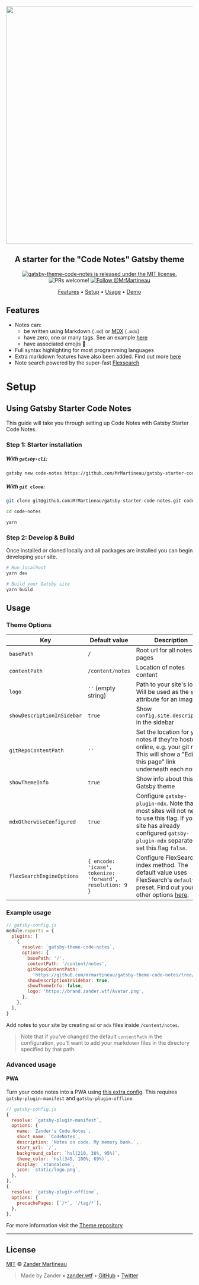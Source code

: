 <div align="center">
  <img src="https://raw.githubusercontent.com/mrmartineau/gatsby-theme-code-notes/master/assets/opengraph.png" width="640">

  <h2>A starter for the "Code Notes" Gatsby theme</h2>

  <p>
    <a href="https://github.com/MrMartineau/gatsby-theme-code-notes/blob/master/LICENSE">
      <img src="https://img.shields.io/badge/license-MIT-blue.svg" alt="gatsby-theme-code-notes is released under the MIT license." />
    </a>
    <img src="https://img.shields.io/badge/PRs-welcome-brightgreen.svg" alt="PRs welcome!" />
    <a href="https://twitter.com/intent/follow?screen_name=MrMartineau">
      <img src="https://img.shields.io/twitter/follow/MrMartineau.svg?label=Follow%20@MrMartineau" alt="Follow @MrMartineau" />
    </a>
  </p>

  <p>
    <a href="#Features">Features</a> •
    <a href="#setup">Setup</a> •
    <a href="#usage">Usage</a> •
    <a href="https://code-notes-example.netlify.com/">Demo</a>
  </p>
</div>

## Features

- Notes can:
  - be written using Markdown (`.md`) or [MDX](https://mdxjs.com/) (`.mdx`)
  - have zero, one or many tags. See an example [here](https://code-notes-example.netlify.app/syntax-highlighting)
  - have associated emojis 👏
- Full syntax highlighting for most programming languages
- Extra markdown features have also been added. Find out more [here](https://code-notes-example.netlify.app/markdown-features)
- Note search powered by the super-fast [Flexsearch](https://github.com/nextapps-de/flexsearch)

# Setup

## Using Gatsby Starter Code Notes

This guide will take you through setting up Code Notes with Gatsby Starter Code Notes.

### Step 1: Starter installation

##### With `gatsby-cli`:

```sh
gatsby new code-notes https://github.com/MrMartineau/gatsby-starter-code-notes
```

##### With `git clone`:

```sh
git clone git@github.com:MrMartineau/gatsby-starter-code-notes.git code-notes

cd code-notes

yarn
```

### Step 2: Develop & Build

Once installed or cloned locally and all packages are installed you can begin developing your site.

```sh
# Run localhost
yarn dev

# Build your Gatsby site
yarn build
```

## Usage

### Theme Options

| Key                        | Default value                                             | Description                                                                                                                                                                       |
| -------------------------- | --------------------------------------------------------- | --------------------------------------------------------------------------------------------------------------------------------------------------------------------------------- |
| `basePath`                 | `/`                                                       | Root url for all notes pages                                                                                                                                                      |
| `contentPath`              | `/content/notes`                                          | Location of notes content                                                                                                                                                         |
| `logo`                     | `''` (empty string)                                       | Path to your site's logo. Will be used as the `src` attribute for an image                                                                                                        |
| `showDescriptionInSidebar` | `true`                                                    | Show `config.site.description` in the sidebar                                                                                                                                     |
| `gitRepoContentPath`       | `''`                                                      | Set the location for your notes if they're hosted online, e.g. your git repo. This will show a "Edit this page" link underneath each note                                         |
| `showThemeInfo`            | `true`                                                    | Show info about this Gatsby theme                                                                                                                                                 |
| `mdxOtherwiseConfigured`   | `true`                                                    | Configure `gatsby-plugin-mdx`. Note that most sites will not need to use this flag. If your site has already configured `gatsby-plugin-mdx` separately, set this flag `false`.    |
| `flexSearchEngineOptions`  | `{ encode: 'icase', tokenize: 'forward', resolution: 9 }` | Configure FlexSearch's index method. The default value uses FlexSearch's `default` preset. Find out your other options [here](https://github.com/nextapps-de/flexsearch#presets). |

### Example usage

```js
// gatsby-config.js
module.exports = {
  plugins: [
    {
      resolve: `gatsby-theme-code-notes`,
      options: {
        basePath: '/',
        contentPath: '/content/notes',
        gitRepoContentPath:
          'https://github.com/mrmartineau/gatsby-theme-code-notes/tree/master/example/code-notes/',
        showDescriptionInSidebar: true,
        showThemeInfo: false,
        logo: 'https://brand.zander.wtf/Avatar.png',
      },
    },
  ],
}
```

Add notes to your site by creating `md` or `mdx` files inside `/content/notes`.

> Note that if you've changed the default `contentPath` in the configuration, you'll want to add your markdown files in the directory specified by that path.

### Advanced usage

#### PWA

Turn your code notes into a PWA using [this extra config](https://github.com/mrmartineau/notes.zander.wtf/blob/master/gatsby-config.js#L20-L38). This requires `gatsby-plugin-manifest` and `gatsby-plugin-offline`.

```js
// gatsby-config.js
{
  resolve: `gatsby-plugin-manifest`,
  options: {
    name: `Zander's Code Notes`,
    short_name: `CodeNotes`,
    description: `Notes on code. My memory bank.`,
    start_url: `/`,
    background_color: `hsl(210, 38%, 95%)`,
    theme_color: `hsl(345, 100%, 69%)`,
    display: `standalone`,
    icon: `static/logo.png`,
  },
},
{
  resolve: `gatsby-plugin-offline`,
  options: {
    precachePages: [`/*`, `/tag/*`],
  },
},
```

For more information visit the [Theme repository](https://github.com/MrMartineau/gatsby-theme-code-notes)

---

## License

[MIT](https://choosealicense.com/licenses/mit/) © [Zander Martineau](https://zander.wtf)

> Made by Zander • [zander.wtf](https://zander.wtf) • [GitHub](https://github.com/mrmartineau/) • [Twitter](https://twitter.com/mrmartineau/)
